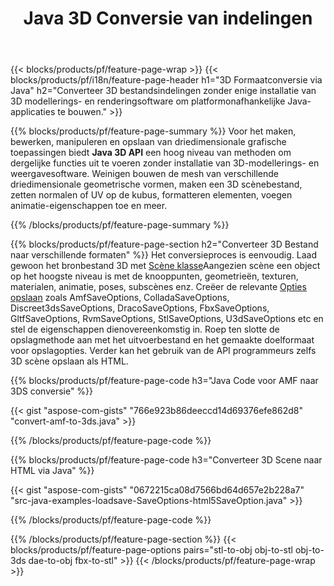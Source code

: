 ﻿---
title: Java 3D Conversie van indelingen
url: /nl/java/conversion/
description: Converteer 3D formaten amf 3ds amf ase att dae drc dxf fbx gltf jt obj ply rvm stl u3d usdz usd vrml x met een paar regels Java code via Java bibliotheek.
---
{{< blocks/products/pf/feature-page-wrap >}}
{{< blocks/products/pf/i18n/feature-page-header h1="3D Formaatconversie via Java" h2="Converteer 3D bestandsindelingen zonder enige installatie van 3D modellerings- en renderingsoftware om platformonafhankelijke Java-applicaties te bouwen." >}}

{{% blocks/products/pf/feature-page-summary %}}
Voor het maken, bewerken, manipuleren en opslaan van driedimensionale grafische toepassingen biedt **Java 3D API** een hoog niveau van methoden om dergelijke functies uit te voeren zonder installatie van 3D-modellerings- en weergavesoftware. Weinigen bouwen de mesh van verschillende driedimensionale geometrische vormen, maken een 3D scènebestand, zetten normalen of UV op de kubus, formatteren elementen, voegen animatie-eigenschappen toe en meer. 

{{% /blocks/products/pf/feature-page-summary %}}

{{% blocks/products/pf/feature-page-section h2="Converteer 3D Bestand naar verschillende formaten" %}}
Het conversieproces is eenvoudig. Laad gewoon het bronbestand 3D met [Scène klasse](https://apireference.aspose.com/3d/java/com.aspose.threed/Scene)Aangezien scène een object op het hoogste niveau is met de knooppunten, geometrieën, texturen, materialen, animatie, poses, subscènes enz. Creëer de relevante [Opties opslaan](https://apireference.aspose.com/3d/java/com.aspose.threed/SaveOptions) zoals AmfSaveOptions, ColladaSaveOptions, Discreet3dsSaveOptions, DracoSaveOptions, FbxSaveOptions, GltfSaveOptions, RvmSaveOptions, StlSaveOptions, U3dSaveOptions etc en stel de eigenschappen dienovereenkomstig in. Roep ten slotte de opslagmethode aan met het uitvoerbestand en het gemaakte doelformaat voor opslagopties. Verder kan het gebruik van de API programmeurs zelfs 3D scène opslaan als HTML.


{{% blocks/products/pf/feature-page-code h3="Java Code voor AMF naar 3DS conversie" %}}

{{< gist "aspose-com-gists" "766e923b86deeccd14d69376efe862d8" "convert-amf-to-3ds.java" >}}

{{% /blocks/products/pf/feature-page-code %}}


{{% blocks/products/pf/feature-page-code h3="Converteer 3D Scene naar HTML via Java" %}}

{{< gist "aspose-com-gists" "0672215ca08d7566bd64d657e2b228a7" "src-java-examples-loadsave-SaveOptions-html5SaveOption.java" >}}

{{% /blocks/products/pf/feature-page-code %}}

{{% /blocks/products/pf/feature-page-section %}}
{{< blocks/products/pf/feature-page-options pairs="stl-to-obj obj-to-stl obj-to-3ds dae-to-obj fbx-to-stl" >}}
{{< /blocks/products/pf/feature-page-wrap >}}
